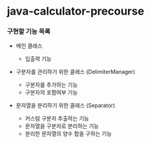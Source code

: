 # java-calculator-precourse


### 구현할 기능 목록 ###
- 메인 클래스
  - 입출력 기능


- 구분자를 관리하기 위한 클래스 (DelimiterManager)
  - 구분자를 추가하는 기능 
  - 구분자의 포함여부 기능


- 문자열을 분리하기 위한 클래스 (Separator)
  - 커스텀 구분자 추출하는 기능
  - 문자열을 구분자로 분리하는 기능
  - 분리한 문자열의 양수 합을 구하는 기능
